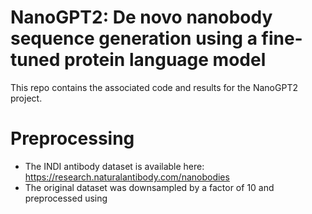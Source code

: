 # NanoGPT2: De novo nanobody sequence generation using a fine-tuned protein language model
This repo contains the associated code and results for the NanoGPT2 project.

# Preprocessing
- The INDI antibody dataset is available here: https://research.naturalantibody.com/nanobodies
- The original dataset was downsampled by a factor of 10 and preprocessed using <script>
- Our fine-tuning training and validation datasets are available upon request, as they are too large to upload to Github.

Here is a sample of the dataset for reference:
```
VQLVESGGGWVQPGGSLRLSCAASGTIFSVGSMHWYRQVPGKQRELVADITSDGTTNYRD
SVKGRFTISRDNAKNTVYLHMNSLKPEDTAVYSCAATIAAANYGLGPERYDFWGQGTQVT
VSS
<|endoftext|>
EVQLVASGGGLVQPGGSLTLSCAASGSFNSINVMGWYRQVPGKQRELVARITDGGTTNYA
DSVKGRFTISRDNARNTVYLQMNSLKPEDTAVYYCNVMGTTVADGPGHVPDPFGSWGQGT
QVTVSS
<|endoftext|>
VQLVESGGARVQPGDSLRLSCKGSGRTFKPYTMGWFRQPPGKERELVAALGWWDRTTLYV
DAVKGRFTITGDNAKNTLYLQMNSLKPEDTAVYYCAGVNTNVKLTATRYDYWGQGTQVTV
SS
<|endoftext|>
VQLVESGGGLVQPGGSLRLSCAASGFTFANDAMTWVCQAPGKALEGFSRIPLIGGGIPYY
SDSVKGRFTISRDNTQNMLYLQMNNLKPEDTAVYYCAKGFKSTYPRGQGTQVTVS
<|endoftext|>
```


# Fine-Tuning
- Google Colab was utilized to generate and execute **protGPT_small.ipynb**. The colab can be accessed at https://colab.research.google.com/drive/13MT6ua8GdwpsEZRPm9loP3ZOXUdvK2Z3?usp=sharing
- A GPU runtime with a single A100 GPU was utilized in Colab to run the file
- A supporting Python script, **run_clm.py**, was utilized to facilitate the fine-tuning process
- The fine-tuned model can be accessed and downloaded here: https://drive.google.com/drive/folders/1BeJFvNb5YqHNZ48VcaN6_iXG0OqqRzVt 


# Perplexity Scoring
- Google Colab was utilized to generate and execute **Perplexity.ipynb**
- The default T4 GPU 15 GB runtime was utilized in Colab to run the file
- The output of the NanoGPT2 and ProtGPT2 sequence generation for each of the 3 inputs are included as text files
- For the Nanobody 7OM4, the NanoGPT2 output is stored in **ft_seq_1.txt**. The ProtGPT2 output is stored in **base_seq_1.txt**. The best 3 sequences (lowest perplexity scores) are available in **ft_seq_top_1.txt**.
- For the Nanobody 5JDS, the NanoGPT2 output is stored in **ft_seq_2.txt**. The ProtGPT2 output is stored in **base_seq_2.txt**. The best 3 (lowest perplexity scores) are available in **ft_seq_top_2.txt**.
- For Nanobody 5my6, the NanoGPT2 output is stored in **ft_seq_3.txt**. The ProtGPT2 output is stored in **base_seq_3.txt**. The best 3 (lowest perplexity scores) are available in **ft_seq_top_3.txt**.
  
